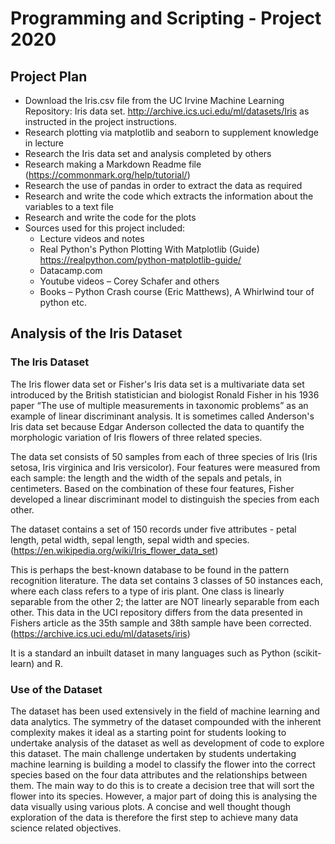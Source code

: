 # Programming and Scripting - Project 2020

## Project Plan

- Download the Iris.csv file from the UC Irvine Machine Learning Repository: Iris data set. http://archive.ics.uci.edu/ml/datasets/Iris as instructed in the project instructions.
- Research plotting via matplotlib and seaborn to supplement knowledge in lecture
- Research the Iris data set and analysis completed by others
- Research making a Markdown Readme file (https://commonmark.org/help/tutorial/)
- Research the use of pandas in order to extract the data as required
- Research and write the code which extracts the information about the variables to a text file
- Research and write the code for the plots
- Sources used for this project included:
  - Lecture videos and notes
  - Real Python's Python Plotting With Matplotlib (Guide) <https://realpython.com/python-matplotlib-guide/>
  - Datacamp.com
  - Youtube videos – Corey Schafer and others
  - Books – Python Crash course (Eric Matthews), A Whirlwind tour of python etc.

## Analysis of the Iris Dataset

### The Iris Dataset

The Iris flower data set or Fisher's Iris data set is a multivariate data set introduced by the British statistician and biologist Ronald Fisher in his 1936 paper “The use of multiple measurements in taxonomic problems” as an example of linear discriminant analysis. It is sometimes called Anderson's Iris data set because Edgar Anderson collected the data to quantify the morphologic variation of Iris flowers of three related species.

The data set consists of 50 samples from each of three species of Iris (Iris setosa, Iris virginica and Iris versicolor). Four features were measured from each sample: the length and the width of the sepals and petals, in centimeters. Based on the combination of these four features, Fisher developed a linear discriminant model to distinguish the species from each other.

The dataset contains a set of 150 records under five attributes - petal length, petal width, sepal length, sepal width and species. (https://en.wikipedia.org/wiki/Iris_flower_data_set)

This is perhaps the best-known database to be found in the pattern recognition literature. The data set contains 3 classes of 50 instances each, where each class refers to a type of iris plant. One class is linearly separable from the other 2; the latter are NOT linearly separable from each other. This data in the UCI repository differs from the data presented in Fishers article as the 35th sample and 38th sample have been corrected. (https://archive.ics.uci.edu/ml/datasets/iris)

It is a standard an inbuilt dataset in many languages such as Python (scikit-learn) and R.

### Use of the Dataset

The dataset has been used extensively in the field of machine learning and data analytics. The symmetry of the dataset compounded with the inherent complexity makes it ideal as a starting point for students looking to undertake analysis of the dataset as well as development of code to explore this dataset. The main challenge undertaken by students undertaking machine learning is building a model to classify the flower into the correct species based on the four data attributes and the relationships between them. The main way to do this is to create a decision tree that will sort the flower into its species. However, a major part of doing this is analysing the data visually using various plots. A concise and well thought though exploration of the data is therefore the first step to achieve many data science related objectives.